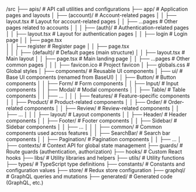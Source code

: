 /src
├── apis/ # API call utilities and configurations
├── app/ # Application pages and layouts
│ ├── (account)/ # Account-related pages
│ │ ├── layout.tsx # Layout for account-related pages
│ │ ├── ...pages # Other pages related to accounts
│ │
│ ├── (auth)/ # Authentication-related pages
│ │ ├── layout.tsx # Layout for authentication pages
│ │ ├── login # Login page
│ │ ├── page.tsx  
│ │ ├── register # Register page
│ │ ├── page.tsx  
│ │
│ ├── (default)/ # Default pages (main structure)
│ │ ├── layout.tsx # Main layout
│ │ ├── page.tsx # Main landing page
│ │ ├── ...pages # Other common pages
│ │
│ ├── favicon.ico # Project favicon
│ ├── globals.css # Global styles
│
├── components/ # Reusable UI components
│ ├── ui/ # Base UI components (renamed from BaseUI)
│ │ ├── Button/ # Button components
│ │ ├── Form/ # Form components
│ │ ├── Input/ # Input components
│ │ ├── Modal/ # Modal components
│ │ ├── Table/ # Table components
│ │ ├── ...
│ │
│ ├── features/ # Feature-specific components
│ │ ├── Product/ # Product-related components
│ │ ├── Order/ # Order-related components
│ │ ├── Review/ # Review-related components
│ │ ├── ...
│ │
│ ├── layout/ # Layout components
│ │ ├── Header/ # Header components
│ │ ├── Footer/ # Footer components
│ │ ├── Sidebar/ # Sidebar components
│ │ ├── ...
│ │
│ ├── common/ # Common components used across features
│ │ ├── SearchBar/ # Search bar components
│ │ ├── Pagination/ # Pagination components
│ │ ├── ...
│
├── contexts/ # Context API for global state management
├── guards/ # Route guards (authentication, authorization)
├── hooks/ # Custom React hooks
├── libs/ # Utility libraries and helpers
├── utils/ # Utility functions
├── types/ # TypeScript type definitions
├── constants/ # Constants and configuration values
├── store/ # Redux store configuration
├── graphql/ # GraphQL queries and mutations
├── generated/ # Generated code (GraphQL, etc.)
